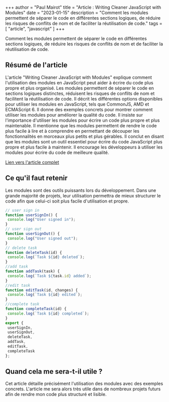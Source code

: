 +++
author = "Paul Mairot"
title = "Article : Writing Cleaner JavaScript with Modules"
date = "2023-01-15"
description = "Comment les modules permettent de séparer le code en différentes sections logiques, de réduire les risques de conflits de nom et de faciliter la réutilisation de code."
tags = [
    "article",
    "javascript"
]
+++

Comment les modules permettent de séparer le code en différentes sections logiques, de réduire les risques de conflits de nom et de faciliter la réutilisation de code.<!--more-->

## Résumé de l'article

L'article "Writing Cleaner JavaScript with Modules" explique comment l'utilisation des modules en JavaScript peut aider à écrire du code plus propre et plus organisé. Les modules permettent de séparer le code en sections logiques distinctes, réduisent les risques de conflits de nom et facilitent la réutilisation de code. Il décrit les différentes options disponibles pour utiliser les modules en JavaScript, tels que CommonJS, AMD et ECMAScript 6. Il donne des exemples concrets pour montrer comment utiliser les modules pour améliorer la qualité du code. Il insiste sur l'importance d'utiliser les modules pour écrire un code plus propre et plus maintenable. Il mentionne que les modules permettent de rendre le code plus facile à lire et à comprendre en permettant de découper les fonctionnalités en morceaux plus petits et plus gérables. Il conclut en disant que les modules sont un outil essentiel pour écrire du code JavaScript plus propre et plus facile à maintenir. Il encourage les développeurs à utiliser les modules pour écrire du code de meilleure qualité.

[Lien vers l'article complet](https://dev.to/honeybadger/writing-cleaner-javascript-with-modules-an)

## Ce qu'il faut retenir

Les modules sont des outils puissants lors du développement. Dans une grande majorité de projets, leur utilisation permettra de mieux structurer le code afin que celui-ci soit plus facile d'utilisation et propre.

```javascript
// user sign in
function userSignIn() {
 console.log("User signed in");
}
// user sign out
function userSignOut() {
 console.log("User signed out");
}
// delete task
function deleteTask(id) {
 console.log(`Task ${id} deleted`);
}
//add task
function addTask(task) {
 console.log(`Task ${task.id} added`);
}
//edit task
function editTask(id, changes) {
 console.log(`Task ${id} edited`);
}
//complete task
function completeTask(id) {
 console.log(`Task ${id} completed`);
}
export {
 userSignIn,
 userSignOut,
 deleteTask,
 addTask,
 editTask,
 completeTask
};
```

## Quand cela me sera-t-il utile ?

Cet article détaille précisément l'utilisation des modules avec des exemples concrets. L'article me sera alors très utile dans de nombreux projets futurs afin de rendre mon code plus structuré et lisible.